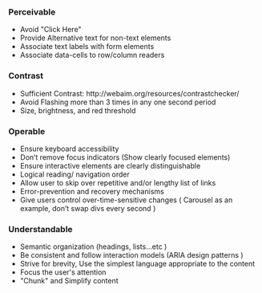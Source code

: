 
<h3>Perceivable</h3>
<ul>
	<li>Avoid "Click Here"</li>
	<li>Provide Alternative text for non-text elements</li>
	<li>Associate text labels with form elements</li>
	<li>Associate data-cells to row/column readers</li>
</ul>

<h3>Contrast</h3>
<ul>
	<li>Sufficient Contrast: http://webaim.org/resources/contrastchecker/ </li>
	<li>Avoid Flashing more than 3 times in any one second period</li>
	<li>Size, brightness, and red threshold</li>
</ul>

<h3>Operable</h3>
<ul>
	<li>Ensure keyboard accessibility</li>
	<li>Don’t remove focus indicators (Show clearly focused elements)</li>
	<li>Ensure interactive elements are clearly distinguishable</li>
	<li>Logical reading/ navigation order</li>
	<li>Allow user to skip over repetitive and/or lengthy list of links</li>
	<li>Error-prevention and recovery mechanisms</li>
	<li>Give users control over-time-sensitive changes ( Carousel as an example, don’t swap divs every second )</li>
</ul>

<h3>Understandable</h3>
<ul>
	<li>Semantic organization (headings, lists...etc )</li>
	<li>Be consistent and follow interaction models (ARIA design patterns )</li>
	<li>Strive for brevity, Use the simplest language appropriate to the content</li>
	<li>Focus the user's attention</li>
	<li>"Chunk" and Simplify content</li>
</ul>
